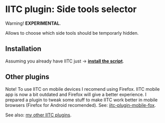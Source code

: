 # IITC plugin: Side tools selector

Warning! **EXPERIMENTAL**.

Allows to choose which side tools should be temporarly hidden.

Installation
------------

Assuming you already have IITC just → **[install the script](https://github.com/Eccenux/iitc-plugin-side-tool-selector/raw/master/side-tool-selector.user.js)**.

Other plugins
-------------

Note! To use IITC on mobile devices I recomend using Firefox. IITC mobile app is now a bit outdated and Firefox will give a better experience. I prepared a plugin to tweak some stuff to make IITC work better in mobile browsers (Firefox for Android recomended). See: [iitc-plugin-mobile-fox](https://github.com/Eccenux/iitc-plugin-mobile-fox/blob/master/README.md).

See also: [my other IITC plugins](https://github.com/search?q=user%3AEccenux+iitc-plugin&type=Repositories).
